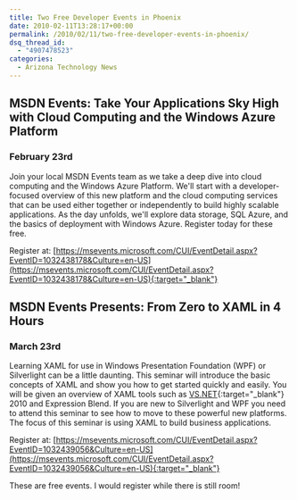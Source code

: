 ```yaml
---
title: Two Free Developer Events in Phoenix
date: 2010-02-11T13:28:17+00:00
permalink: /2010/02/11/two-free-developer-events-in-phoenix/
dsq_thread_id:
  - "4907478523"
categories:
  - Arizona Technology News
---
```

## MSDN Events: Take Your Applications Sky High with Cloud Computing and the Windows Azure Platform

### February 23rd

Join your local MSDN Events team as we take a deep dive into cloud computing and the Windows Azure Platform. We'll start with a developer-focused overview of this new platform and the cloud computing services that can be used either together or independently to build highly scalable applications. As the day unfolds, we'll explore data storage, SQL Azure, and the basics of deployment with Windows Azure. Register today for these free.

Register at: [https://msevents.microsoft.com/CUI/EventDetail.aspx?EventID=1032438178&Culture=en-US](https://msevents.microsoft.com/CUI/EventDetail.aspx?EventID=1032438178&Culture=en-US){:target="_blank"}

## MSDN Events Presents: From Zero to XAML in 4 Hours

### March 23rd

Learning XAML for use in Windows Presentation Foundation (WPF) or Silverlight can be a little daunting. This seminar will introduce the basic concepts of XAML and show you how to get started quickly and easily. You will be given an overview of XAML tools such as [VS.NET](https://VS.NET){:target="_blank"} 2010 and Expression Blend. If you are new to Silverlight and WPF you need to attend this seminar to see how to move to these powerful new platforms. The focus of this seminar is using XAML to build business applications.

Register at: [https://msevents.microsoft.com/CUI/EventDetail.aspx?EventID=1032439056&Culture=en-US](https://msevents.microsoft.com/CUI/EventDetail.aspx?EventID=1032439056&Culture=en-US){:target="_blank"}

These are free events.  I would register while there is still room!
